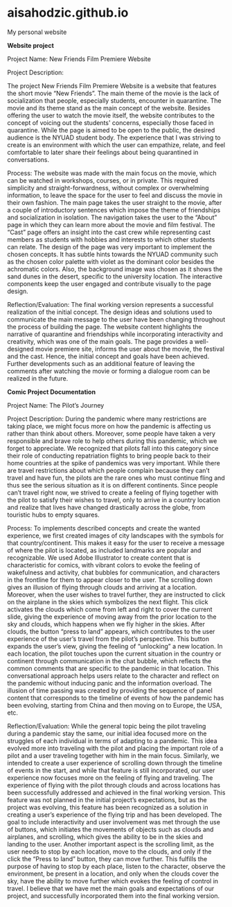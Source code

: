 # aisahodzic.github.io
My personal website

<b>Website project</b>

Project Name: New Friends Film Premiere Website

Project Description: 

The project New Friends Film Premiere Website is a website that features the short movie “New Friends”. The main theme of the movie is the lack of socialization that people, especially students, encounter in quarantine. The movie and its theme stand as the main concept of the website. Besides offering the user to watch the movie itself, the website contributes to the concept of voicing out the students' concerns, especially those faced in quarantine. While the page is aimed to be open to the public, the desired audience is the NYUAD student body. The experience that I was striving to create is an environment with which the user can empathize, relate, and feel comfortable to later share their feelings about being quarantined in conversations. 

Process: 
The website was made with the main focus on the movie, which can be watched in workshops, courses, or in private. This required simplicity and straight-forwardness, without complex or overwhelming information, to leave the space for the user to feel and discuss the movie in their own fashion. The main page takes the user straight to the movie, after a couple of introductory sentences which impose the theme of friendships and socialization in isolation. The navigation takes the user to the “About” page in which they can learn more about the movie and film festival. The “Cast” page offers an insight into the cast crew while representing cast members as students with hobbies and interests to which other students can relate. The design of the page was very important to implement the chosen concepts. It has subtle hints towards the NYUAD community such as the chosen color palette with violet as the dominant color besides the achromatic colors. Also, the background image was chosen as it shows the sand dunes in the desert, specific to the university location. The interactive components keep the user engaged and contribute visually to the page design. 

Reflection/Evaluation: 
The final working version represents a successful realization of the initial concept. The design ideas and solutions used to communicate the main message to the user have been changing throughout the process of building the page. The website content highlights the narrative of quarantine and friendships while incorporating interactivity and creativity, which was one of the main goals. The page provides a well-designed movie premiere site, informs the user about the movie, the festival and the cast. Hence, the initial concept and goals have been achieved. Further developments such as an additional feature of leaving the comments after watching the movie or forming a dialogue room can be realized in the future. 




<b>Comic Project Documentation</b>

Project Name: The Pilot’s Journey 

Project Description: During the pandemic where many restrictions are taking place, we might focus more on how the pandemic is affecting us rather than think about others. Moreover, some people have taken a very responsible and brave role to help others during this pandemic, which we forget to appreciate. We recognized that pilots fall into this category since their role of conducting repatriation flights to bring people back to their home countries at the spike of pandemics was very important. While there are travel restrictions about which people complain because they can’t travel and have fun, the pilots are the rare ones who must continue fling and thus see the serious situation as it is on different continents. Since people can’t travel right now, we strived to create a feeling of flying together with the pilot to satisfy their wishes to travel, only to arrive in a country location and realize that lives have changed drastically across the globe, from touristic hubs to empty squares. 

Process: 
To implements described concepts and create the wanted experience, we first created images of city landscapes with the symbols for that country/continent. This makes it easy for the user to receive a message of where the pilot is located, as included landmarks are popular and recognizable. We used Adobe Illustrator to create content that is characteristic for comics, with vibrant colors to evoke the feeling of wakefulness and activity, chat bubbles for communication, and characters in the frontline for them to appear closer to the user. The scrolling down gives an illusion of flying through clouds and arriving at a location. Moreover, when the user wishes to travel further, they are instructed to click on the airplane in the skies which symbolizes the next flight. This click activates the clouds which come from left and right to cover the current slide, giving the experience of moving away from the prior location to the sky and clouds, which happens when we fly higher in the skies. After clouds, the button “press to land” appears, which contributes to the user experience of the user’s travel from the pilot’s perspective. This button expands the user’s view, giving the feeling of “unlocking” a new location.  In each location, the pilot touches upon the current situation in the country or continent through communication in the chat bubble, which reflects the common comments that are specific to the pandemic in that location. This conversational approach helps users relate to the character and reflect on the pandemic without inducing panic and the information overload. The illusion of time passing was created by providing the sequence of panel content that corresponds to the timeline of events of how the pandemic has been evolving, starting from China and then moving on to Europe, the USA, etc.
 
Reflection/Evaluation: 
While the general topic being the pilot traveling during a pandemic stay the same, our initial idea focused more on the struggles of each individual in terms of adapting to a pandemic. This idea evolved more into traveling with the pilot and placing the important role of a pilot and a user traveling together with him in the main focus. Similarly, we intended to create a user experience of scrolling down through the timeline of events in the start, and while that feature is still incorporated, our user experience now focuses more on the feeling of flying and traveling. The experience of flying with the pilot through clouds and across locations has been successfully addressed and achieved in the final working version. This feature was not planned in the initial project’s expectations, but as the project was evolving, this feature has been recognized as a solution in creating a user’s experience of the flying trip and has been developed. The goal to include interactivity and user involvement was met through the use of buttons, which initiates the movements of objects such as clouds and airplanes, and scrolling, which gives the ability to be in the skies and landing to the user. Another important aspect is the scrolling limit, as the user needs to stop by each location, move to the clouds, and only if the click the “Press to land” button, they can move further. This fulfills the purpose of having to stop by each place, listen to the character, observe the environment, be present in a location, and only when the clouds cover the sky, have the ability to move further which evokes the feeling of control in travel. I believe that we have met the main goals and expectations of our project, and successfully incorporated them into the final working version. 

